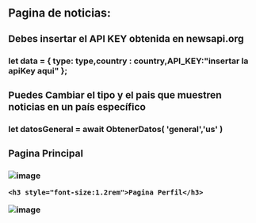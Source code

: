<h1 style="font-size:1.4rem">Pagina de noticias: </h1>

<h3 style="font-size:1.2rem">Debes insertar el API KEY obtenida en newsapi.org<h3>

let data =  { type: type,country : country,API_KEY:"insertar la apiKey aqui" };
  
  
<h3 style="font-size:1.2rem"> Puedes Cambiar el tipo y el pais que muestren noticias en un país específico <h3>
  
  <p style="opasity:0.4"> let datosGeneral =  await ObtenerDatos( 'general','us'  ) </p>
  
  <h3 style="font-size:1.2rem;">Pagina Principal<h3>
    
  ![image](https://user-images.githubusercontent.com/99273526/223012582-65f8349e-705a-4181-8195-5ebe46e26a1e.png)
    
    
    <h3 style="font-size:1.2rem">Pagina Perfil</h3>
    
![image](https://user-images.githubusercontent.com/99273526/223012759-15b0bdd8-7728-4f17-bae6-7b14c28b679e.png)




